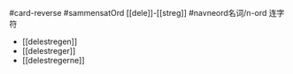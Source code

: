 #card-reverse #sammensatOrd [[dele]]-[[streg]]
#navneord名词/n-ord 连字符
- [[delestregen]]
- [[delestreger]]
- [[delestregerne]]

